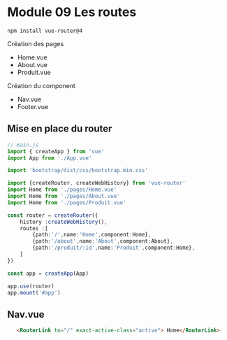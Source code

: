 # Module 09 Les routes

```
npm install vue-router@4
```

Création des pages
- Home.vue
- About.vue
- Produit.vue

Création du component
- Nav.vue
- Footer.vue


## Mise en place du router
```ts
// main.js
import { createApp } from 'vue'
import App from './App.vue'

import 'bootstrap/dist/css/bootstrap.min.css'

import {createRouter, createWebHistory} from 'vue-router'
import Home from './pages/Home.vue'
import Home from './pages/About.vue'
import Home from './pages/Produit.vue'

const router = createRouter({
    history :createWebHistory(),
    routes :[
        {path:'/',name:'Home',component:Home},
        {path:'/about',name:'About',component:About},
        {path:'/produit/:id',name:'Produit',component:Home},
    ]
})

const app = createApp(App)

app.use(router)
app.mount('#app')
```

## Nav.vue
```html
   <RouterLink to="/" exact-active-class="active"> Home</RouterLink>
```